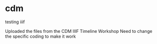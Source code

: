 # cdm
testing iiif

Uploaded the files from the CDM IIIF Timeline Workshop
  Need to change the specific coding to make it work
